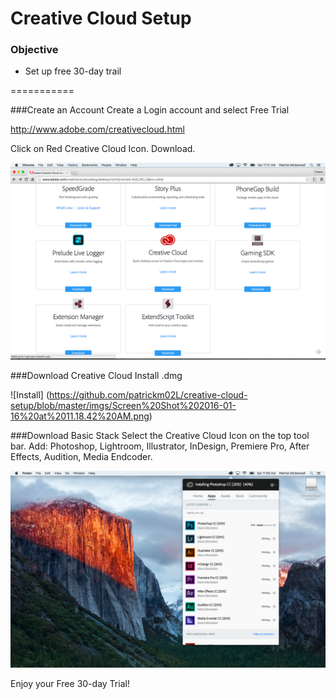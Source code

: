 # Creative Cloud Setup

### Objective 

* Set up free 30-day trail

===========

###Create an Account
Create a Login account and select Free Trial

http://www.adobe.com/creativecloud.html

Click on Red Creative Cloud Icon. Download.

![Login Page](https://github.com/patrickm02L/creative-cloud-setup/blob/master/imgs/Screen%20Shot%202016-01-16%20at%2011.17.44%20AM.png)

###Download Creative Cloud 
Install .dmg

![Install] (https://github.com/patrickm02L/creative-cloud-setup/blob/master/imgs/Screen%20Shot%202016-01-16%20at%2011.18.42%20AM.png)

###Download Basic Stack
Select the Creative Cloud Icon on the top tool bar. Add: Photoshop, Lightroom, Illustrator, InDesign, Premiere Pro, After Effects, Audition, Media Endcoder.

![Creative Cloud Tool Bar](https://github.com/patrickm02L/creative-cloud-setup/blob/master/imgs/Screen%20Shot%202016-01-16%20at%2011.59.05%20AM.png)

Enjoy your Free 30-day Trial!
